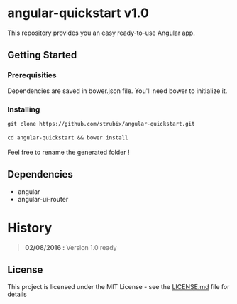 # angular-quickstart v1.0

This repository provides you an easy ready-to-use Angular app. 

## Getting Started

### Prerequisities

Dependencies are saved in bower.json file. You'll need bower to initialize it.

### Installing

`git clone https://github.com/strubix/angular-quickstart.git` <br /><br />
`cd angular-quickstart && bower install` <br /><br />
Feel free to rename the generated folder !

## Dependencies

* angular
* angular-ui-router

# History
>**02/08/2016 :** Version 1.0 ready

## License

This project is licensed under the MIT License - see the [LICENSE.md](LICENSE.md) file for details
